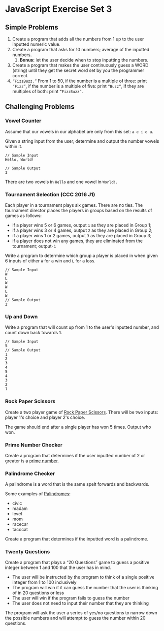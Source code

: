 # JavaScript Exercise Set 3

## Simple Problems

1. Create a program that adds all the numbers from 1 up to the user inputted numeric value.
2. Create a program that asks for 10 numbers; average of the inputted numbers.
   1. **Bonus:** let the user decide when to stop inputting the numbers.
3. Create a program that makes the user continuously guess a WORD (string) until they get the secret word set by you the programmer correct.
4. `“FizzBuzz.”` From 1 to 50, if the number is a multiple of three: print `“Fizz”`, if the number is a multiple of five: print `“Buzz”`, if they are multiples of both: print `“FizzBuzz”`.

## Challenging Problems

### Vowel Counter

Assume that our vowels in our alphabet are only from this set: `a e i o u`.

Given a string input from the user, determine and output the number vowels within it.

```
// Sample Input
Hello, World!

// Sample Output
3
```

There are two vowels in `Hello` and one vowel in `World!`.

### Tournament Selection (CCC 2016 J1)

Each player in a tournament plays six games. There are no ties. The tournament director places the players in groups based on the results of games as follows:

* if a player wins 5 or 6 games, output `1` as they are placed in Group 1;
* if a player wins 3 or 4 games, output `2` as they are placed in Group 2;
* if a player wins 1 or 2 games, output `3` as they are placed in Group 3;
* if a player does not win any games, they are eliminated from the tournament; output`-1`

Write a program to determine which group a player is placed in when given 6 inputs of either `W` for a win and `L` for a loss.

```
// Sample Input
W
L
W
W
L
W
// Sample Output
2
```

### Up and Down

Write a program that will count up from 1 to the user's inputted number, and count down back towards 1.

```
// Sample Input
5
// Sample Output
1
2
3
4
5
4
3
2
1
```

### Rock Paper Scissors

Create a two player game of [Rock Paper Scissors](https://en.wikipedia.org/wiki/Rock\_paper\_scissors). There will be two inputs: player 1's choice and player 2's choice.

The game should end after a single player has won 5 times. Output who won.

### Prime Number Checker

Create a program that determines if the user inputted number of 2 or greater is a [prime number](https://en.wikipedia.org/wiki/Prime\_number).

### Palindrome Checker

A palindrome is a word that is the same spelt forwards and backwards.

Some examples of [Palindromes](https://en.wikipedia.org/wiki/Palindrome):

* civic
* madam
* level
* mom
* racecar
* tacocat

Create a program that determines if the inputted word is a palindrome.

### Twenty Questions

Create a program that plays a “20 Questions” game to guess a positive integer between 1 and 100 that the user has in mind.&#x20;

* The user will be instructed by the program to think of a single positive integer from 1 to 100 inclusively
* The program will win if it can guess the number that the user is thinking of in 20 questions or less
* The user will win if the program fails to guess the number
* The user does not need to input their number that they are thinking

The program will ask the user a series of yes/no questions to narrow down the possible numbers and will attempt to guess the number within 20 questions.
